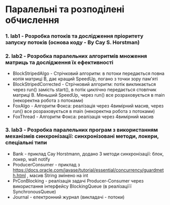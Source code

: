 # Паралельні та розподілені обчислення
### 1. lab1 - Розробка потоків та дослідження пріоритету запуску потоків (основа коду - By Cay S. Horstman)
### 2. lab2 - Розробка паралельних алгоритмів множення матриць та дослідження їх ефективності
  + BlockStripedAlgo - Стрічковий алгоритм: в потоки передається повна копія матриці В, дає кращий SpeedUp, погано з точки зору пам'яті
  + BlockStripedCorrected - Стрічковий алгоритм: потік викликається через run() замість start(), в потік циклічно передається стовпчик матриці B. Меньший SpeedUp, через run() все розраховується в main (некоректна робота з потоками)
  + FoxAlgo - Алгоритм Фокса: реалізація через 4вимірний масив, через run() все розраховується в main (некоректна робота з потоками)
  + FoxThread - Алгоритм Фокса: реалізація через 4вимірний масив

### 3. lab3 - Розробка паралельних програм з використанням механізмів синхронізації: синхронізовані методи, локери, спеціальні типи
  + Bank - приклад Cay Horstmann, додано 3 методи синхронізації: блок, локер, wait notify
  + ProducerConsumer - приклад з https://docs.oracle.com/javase/tutorial/essential/concurrency/guardmeth.html , масив String змінено на int
  + PrConBlocking - реалізація задачі Producer-Consumer через використання інтерфейсу BlockingQueue (в реалізаціїї SynchronousQueue)
  + Journal - електронний журнал (викладачі - потоки)
